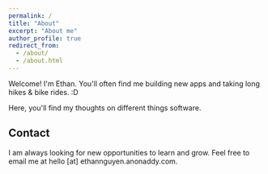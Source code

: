 ```yaml
---
permalink: /
title: "About"
excerpt: "About me"
author_profile: true
redirect_from: 
  - /about/
  - /about.html
---
```


Welcome! I'm Ethan. You'll often find me building new apps and taking long hikes & bike rides. :D

Here, you'll find my thoughts on different things software. 

## Contact
I am always looking for new opportunities to learn and grow. Feel free to email me at hello [at] ethannguyen.anonaddy.com.